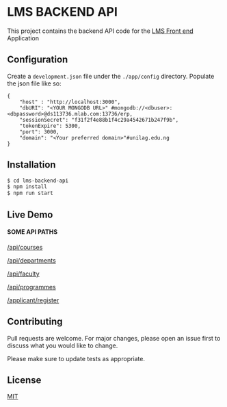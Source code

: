 # LMS BACKEND API

This project contains the backend API code for the [LMS Front end](https://github.com/omob/LMS-FRONTEND) Application

## Configuration

Create a `development.json` file under the `./app/config` directory. Populate the json file like so:

```
{
    "host" : "http://localhost:3000",
    "dbURI": "<YOUR MONGODB URL>" #mongodb://<dbuser>:<dbpassword>@ds113736.mlab.com:13736/erp,
    "sessionSecret": "f31f2f4e88b1f4c29a4542671b247f9b",
    "tokenExpire": 5300,
    "port": 3000,
    "domain": "<Your preferred domain>"#unilag.edu.ng
}

```

## Installation

```bash
$ cd lms-backend-api
$ npm install
$ npm run start
```

## Live Demo

#### SOME API PATHS

[/api/courses](https://lmsbackend.herokuapp.com/api/courses)

[/api/departments](https://lmsbackend.herokuapp.com/api/departments)

[/api/faculty](https://lmsbackend.herokuapp.com/api/faculty)

[/api/programmes](https://lmsbackend.herokuapp.com/api/programmes)

[/applicant/register](https://lmsbackend.herokuapp.com/api/applicant/register)

## Contributing

Pull requests are welcome. For major changes, please open an issue first to discuss what you would like to change.

Please make sure to update tests as appropriate.

## License

[MIT](https://choosealicense.com/licenses/mit/)
